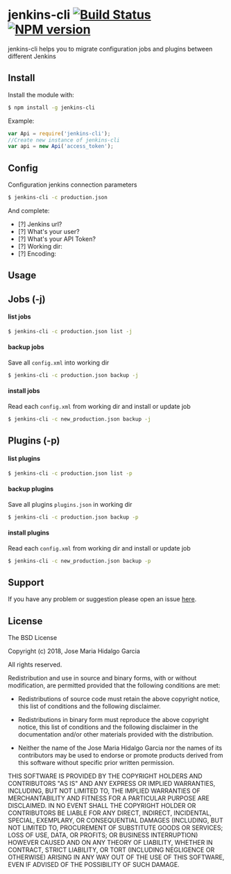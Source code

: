 # jenkins-cli [![Build Status](https://secure.travis-ci.org/jhidalgo3/jenkins-cli.png?branch=master)](https://travis-ci.org/jhidalgo3/jenkins-cli) [![NPM version](https://badge-me.herokuapp.com/api/npm/jenkins-cli.png)](http://badges.enytc.com/for/npm/jenkins-cli)


jenkins-cli helps you to migrate configuration jobs and plugins between different Jenkins

Install
-----

Install the module with:

```bash
$ npm install -g jenkins-cli
```

Example:

```javascript
var Api = require('jenkins-cli');
//Create new instance of jenkins-cli
var api = new Api('access_token');
```

Config
-----

Configuration jenkins connection parameters

```bash
$ jenkins-cli -c production.json
```

And complete:

- [?] Jenkins url?
- [?] What's your user?
- [?] What's your API Token?
- [?] Working dir:
- [?] Encoding:

Usage
-----

## Jobs (-j)

#### list jobs

```bash
$ jenkins-cli -c production.json list -j
```

#### backup jobs

Save all `config.xml` into working dir

```bash
$ jenkins-cli -c production.json backup -j
```
#### install jobs

Read each `config.xml` from working dir and install or update job

```bash
$ jenkins-cli -c new_production.json backup -j
```

## Plugins (-p)

#### list plugins

```bash
$ jenkins-cli -c production.json list -p
```

#### backup plugins

Save all plugins `plugins.json` in working dir

```bash
$ jenkins-cli -c production.json backup -p
```
#### install plugins

Read each `config.xml` from working dir and install or update job

```bash
$ jenkins-cli -c new_production.json backup -p
```


## Support
If you have any problem or suggestion please open an issue [here](https://github.com/jhidalgo3/jenkins-cli/issues).

## License

The BSD License

Copyright (c) 2018, Jose Maria Hidalgo Garcia

All rights reserved.

Redistribution and use in source and binary forms, with or without modification,
are permitted provided that the following conditions are met:

* Redistributions of source code must retain the above copyright notice, this
  list of conditions and the following disclaimer.

* Redistributions in binary form must reproduce the above copyright notice, this
  list of conditions and the following disclaimer in the documentation and/or
  other materials provided with the distribution.

* Neither the name of the Jose Maria Hidalgo Garcia nor the names of its
  contributors may be used to endorse or promote products derived from
  this software without specific prior written permission.

THIS SOFTWARE IS PROVIDED BY THE COPYRIGHT HOLDERS AND CONTRIBUTORS "AS IS" AND
ANY EXPRESS OR IMPLIED WARRANTIES, INCLUDING, BUT NOT LIMITED TO, THE IMPLIED
WARRANTIES OF MERCHANTABILITY AND FITNESS FOR A PARTICULAR PURPOSE ARE
DISCLAIMED. IN NO EVENT SHALL THE COPYRIGHT HOLDER OR CONTRIBUTORS BE LIABLE FOR
ANY DIRECT, INDIRECT, INCIDENTAL, SPECIAL, EXEMPLARY, OR CONSEQUENTIAL DAMAGES
(INCLUDING, BUT NOT LIMITED TO, PROCUREMENT OF SUBSTITUTE GOODS OR SERVICES;
LOSS OF USE, DATA, OR PROFITS; OR BUSINESS INTERRUPTION) HOWEVER CAUSED AND ON
ANY THEORY OF LIABILITY, WHETHER IN CONTRACT, STRICT LIABILITY, OR TORT
(INCLUDING NEGLIGENCE OR OTHERWISE) ARISING IN ANY WAY OUT OF THE USE OF THIS
SOFTWARE, EVEN IF ADVISED OF THE POSSIBILITY OF SUCH DAMAGE.

